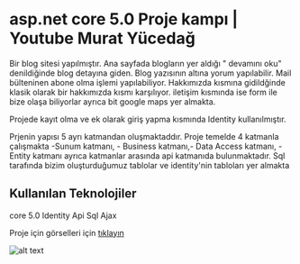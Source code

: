 # asp.net core 5.0 Proje kampı | Youtube Murat Yücedağ

Bir blog sitesi yapılmıştır. Ana sayfada blogların yer aldığı " devamını oku" denildiğinde blog detayına giden. Blog yazısının altına yorum yapılabilir. Mail bülteninen abone olma işlemi yapılabiliyor. Hakkımızda kısmına gidildğinde klasik olarak bir hakkımızda kısmı karşılıyor. iletişim kısmında ise form ile bize olaşa biliyorlar ayrıca bit google maps yer almakta.

Projede kayıt olma ve ek olarak giriş yapma kısmında Identity kullanılmıştır.

Prjenin yapısı 5 ayrı katmandan oluşmaktaddır. Proje temelde 4 katmanla çalışmakta -Sunum katmanı, - Business katmanı,- Data Access katmanı, -Entity katmanı ayrıca katmanlar arasında api katmanıda bulunmaktadır.
Sql tarafında bizim oluşturduğumuz tablolar ve identity'nin tabloları yer almakta

## Kullanılan Teknolojiler
core 5.0
Identity
Api
Sql
Ajax

Proje için görselleri için [tıklayın]((https://github.com/MustafaNur/CoreDemo/tree/main/Proje%20g%C3%B6rselleri))

![alt text]([http://url/to/img.png](https://github.com/MustafaNur/CoreDemo/blob/main/Proje%20g%C3%B6rselleri/Screenshot_6.png))


